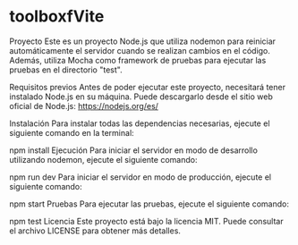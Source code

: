 # toolboxfVite
Proyecto
Este es un proyecto Node.js que utiliza nodemon para reiniciar automáticamente el servidor cuando se realizan cambios en el código. Además, utiliza Mocha como framework de pruebas para ejecutar las pruebas en el directorio "test".

Requisitos previos
Antes de poder ejecutar este proyecto, necesitará tener instalado Node.js en su máquina. Puede descargarlo desde el sitio web oficial de Node.js: https://nodejs.org/es/

Instalación
Para instalar todas las dependencias necesarias, ejecute el siguiente comando en la terminal:

npm install
Ejecución
Para iniciar el servidor en modo de desarrollo utilizando nodemon, ejecute el siguiente comando:


npm run dev
Para iniciar el servidor en modo de producción, ejecute el siguiente comando:


npm start
Pruebas
Para ejecutar las pruebas, ejecute el siguiente comando:

npm test
Licencia
Este proyecto está bajo la licencia MIT. Puede consultar el archivo LICENSE para obtener más detalles.

